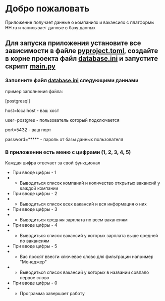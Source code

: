 # Добро пожаловать
Приложение получает данные о компаниях и вакансиях с платформы HH.ru и записывает данные в базу данных
## Для запуска приложения установите все зависимости в файле [pyproject.toml](pyproject.toml), создайте в корне проекта файл [database.ini](database.ini) и запустите скрипт [main.py](main.py)
### Заполните файл [database.ini](database.ini) следующими даннами

пример заполнения файла:

[postgresql]

host=localhost - ваш хост

user=postgres - пользователь который подключается

port=5432 - ваш порт

password=***** - пароль от базы данных пользователя

### В приложении есть меню с цифрами (1, 2, 3, 4, 5)

Каждая цифра отвечает за свой функционал

* При вводе цифры - 1
* * Выводиться список компаний и количество открытых вакансий у каждой компании
* При вводе цифры - 2
* * Выводиться список всех вакансий и вся информация о них
* При вводе цифры - 3
* * Выводиться средняя зарплата по всем вакансиям
* При вводе цифры - 4
* * Выводиться список вакансий у которых зарплата выше средней по вакансиям
* При вводе цифры - 5
* * Вас просят ввести ключевое слово для фильтрации например "Менеджер"
* * Выводиться список вакансий у которых в названии совпало первое слово
* При вводе цифры - 0
* * Программа завершает работу